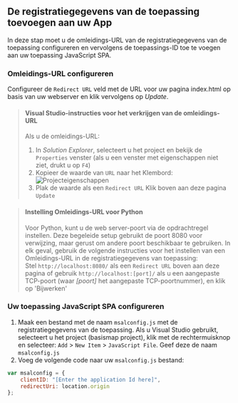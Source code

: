 ## <a name="add-the-applications-registration-information-to-your-app"></a>De registratiegegevens van de toepassing toevoegen aan uw App

In deze stap moet u de omleidings-URL van de registratiegegevens van de toepassing configureren en vervolgens de toepassings-ID toe te voegen aan uw toepassing JavaScript SPA.

### <a name="configure-redirect-url"></a>Omleidings-URL configureren

Configureer de `Redirect URL` veld met de URL voor uw pagina index.html op basis van uw webserver en klik vervolgens op *Update*.


> #### <a name="visual-studio-instructions-for-obtaining-redirect-url"></a>Visual Studio-instructies voor het verkrijgen van de omleidings-URL
> Als u de omleidings-URL:
> 1.    In *Solution Explorer*, selecteert u het project en bekijk de `Properties` venster (als u een venster met eigenschappen niet ziet, drukt u op `F4`)
> 2.    Kopieer de waarde van `URL` naar het Klembord:<br/> ![Projecteigenschappen](media/active-directory-develop-guidedsetup-javascriptspa-configure/vs-project-properties-screenshot.png)<br />
> 3.    Plak de waarde als een `Redirect URL` Klik boven aan deze pagina `Update`

<p/>

> #### <a name="setting-redirect-url-for-python"></a>Instelling Omleidings-URL voor Python
> Voor Python, kunt u de web server-poort via de opdrachtregel instellen. Deze begeleide setup gebruikt de poort 8080 voor verwijzing, maar gerust om andere poort beschikbaar te gebruiken. In elk geval, gebruik de volgende instructies voor het instellen van een Omleidings-URL in de registratiegegevens van toepassing:<br/>
> Stel `http://localhost:8080/` als een `Redirect URL` boven aan deze pagina of gebruik `http://localhost:[port]/` als u een aangepaste TCP-poort (waar *[poort]* het aangepaste TCP-poortnummer), en klik op 'Bijwerken'

### <a name="configure-your-javascript-spa-application"></a>Uw toepassing JavaScript SPA configureren

1.  Maak een bestand met de naam `msalconfig.js` met de registratiegegevens van de toepassing. Als u Visual Studio gebruikt, selecteert u het project (basismap project), klik met de rechtermuisknop en selecteer: `Add`  >  `New Item`  >  `JavaScript File`. Geef deze de naam `msalconfig.js`
2.  Voeg de volgende code naar uw `msalconfig.js` bestand:

```javascript
var msalconfig = {
    clientID: "[Enter the application Id here]",
    redirectUri: location.origin
};
``` 
